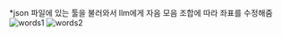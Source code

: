 *json 파일에 있는 툴을 불러와서 llm에게 자음 모음 조합에 따라 좌표를 수정해줌
![words1](https://github.com/user-attachments/assets/429cf2ef-396a-45e3-b7d5-13366b416e13)
![words2](https://github.com/user-attachments/assets/d37ec8b5-4f7b-4408-b1db-fb207f687ae6)
